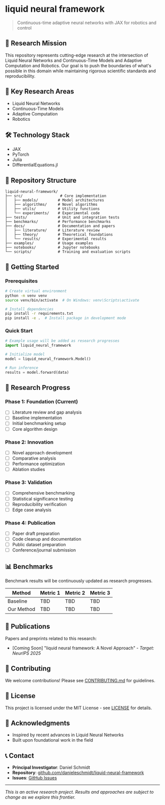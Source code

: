 # liquid neural framework

> Continuous-time adaptive neural networks with JAX for robotics and control

## 🎯 Research Mission

This repository represents cutting-edge research at the intersection of Liquid Neural Networks and Continuous-Time Models and Adaptive Computation and Robotics. Our goal is to push the boundaries of what's possible in this domain while maintaining rigorous scientific standards and reproducibility.

## 🧬 Key Research Areas

- Liquid Neural Networks
- Continuous-Time Models
- Adaptive Computation
- Robotics

## 🛠️ Technology Stack

- JAX
- PyTorch
- Julia
- DifferentialEquations.jl

## 📁 Repository Structure

```
liquid-neural-framework/
├── src/                 # Core implementation
│   ├── models/         # Model architectures
│   ├── algorithms/     # Novel algorithms
│   ├── utils/          # Utility functions
│   └── experiments/    # Experimental code
├── tests/              # Unit and integration tests
├── benchmarks/         # Performance benchmarks
├── docs/               # Documentation and papers
│   ├── literature/     # Literature review
│   ├── theory/         # Theoretical foundations
│   └── results/        # Experimental results
├── examples/           # Usage examples
├── notebooks/          # Jupyter notebooks
└── scripts/            # Training and evaluation scripts
```

## 🚀 Getting Started

### Prerequisites

```bash
# Create virtual environment
python -m venv venv
source venv/bin/activate  # On Windows: venv\Scripts\activate

# Install dependencies
pip install -r requirements.txt
pip install -e .  # Install package in development mode
```

### Quick Start

```python
# Example usage will be added as research progresses
import liquid_neural_framework

# Initialize model
model = liquid_neural_framework.Model()

# Run inference
results = model.forward(data)
```

## 🧪 Research Progress

### Phase 1: Foundation (Current)
- [ ] Literature review and gap analysis
- [ ] Baseline implementation
- [ ] Initial benchmarking setup
- [ ] Core algorithm design

### Phase 2: Innovation
- [ ] Novel approach development
- [ ] Comparative analysis
- [ ] Performance optimization
- [ ] Ablation studies

### Phase 3: Validation
- [ ] Comprehensive benchmarking
- [ ] Statistical significance testing
- [ ] Reproducibility verification
- [ ] Edge case analysis

### Phase 4: Publication
- [ ] Paper draft preparation
- [ ] Code cleanup and documentation
- [ ] Public dataset preparation
- [ ] Conference/journal submission

## 📊 Benchmarks

Benchmark results will be continuously updated as research progresses.

| Method | Metric 1 | Metric 2 | Metric 3 |
|--------|----------|----------|----------|
| Baseline | TBD | TBD | TBD |
| Our Method | TBD | TBD | TBD |

## 📖 Publications

Papers and preprints related to this research:

- [Coming Soon] "liquid neural framework: A Novel Approach" - *Target: NeurIPS 2025*

## 🤝 Contributing

We welcome contributions! Please see [CONTRIBUTING.md](CONTRIBUTING.md) for guidelines.

## 📄 License

This project is licensed under the MIT License - see [LICENSE](LICENSE) for details.

## 🙏 Acknowledgments

- Inspired by recent advances in Liquid Neural Networks
- Built upon foundational work in the field

## 📞 Contact

- **Principal Investigator**: Daniel Schmidt
- **Repository**: [github.com/danieleschmidt/liquid-neural-framework](https://github.com/danieleschmidt/liquid-neural-framework)
- **Issues**: [GitHub Issues](https://github.com/danieleschmidt/liquid-neural-framework/issues)

---

*This is an active research project. Results and approaches are subject to change as we explore this frontier.*

